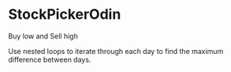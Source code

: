 # StockPickerOdin
Buy low and Sell high

Use nested loops to iterate through each day to find the maximum difference between days. 